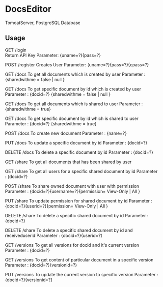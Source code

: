 # DocsEditor
TomcatServer, PostgreSQL Database

## Usage

GET /login<br/>
  Return API Key
	Parameter: {uname=?}{pass=?}

POST /register
  Creates User
	Parameter: {uname=?}{pass=?}{cpass=?}

GET /docs
	To get all documents which is created by user
	Parameter : {sharedwithme = false | null }

GET /docs
	To get specific document by id which is created by user
	Parameter : {docid=?} {sharedwithme = false | null }

GET /docs 
	To get all documents which is shared to user
	Parameter : {sharedwithme = true}

GET /docs
	To get specific document by id which is shared to user
	Parameter : {docid=?} {sharedwithme = true}

POST /docs
	To create new document
	Parameter : {name=?} 

PUT /docs
	To update a specific document by id
	Parameter : {docid=?}

DELETE /docs
	To delete a specific document by id
	Parameter : {docid=?}

 GET /share
	To get all documents that has been shared by user

GET /share
	To get all users for a specific shared document by id 
	Parameter : {docid=?}

POST /share
	To share owned document with user with permission
	Parameter : {docid=?}{username=?}{permission= View-Only | All }

PUT /share
	To update permission for shared document by id
	Parameter : {docid=?}{userid=?}{permission= View-Only | All }

DELETE /share
	To delete a specific shared document by id
	Parameter : {docid=?}

DELETE /share
	To delete a specific shared document by id and receiveduserid
	Parameter : {docid=?}{userid=?}

GET /versions
	To get all versions for docid and it's current version
	Parameter : {docid=?}

GET /versions
	To get content of particular document in a specific version
	Parameter : {docid=?}{versionid=?}

PUT /versions
	To update the current version to specific version
	Parameter : {docid=?}{versionid=?}
